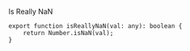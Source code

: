 Is Really NaN

    export function isReallyNaN(val: any): boolean {
        return Number.isNaN(val);
    }
